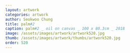 ```yaml
---
layout: artwork
categories: artwork
author: Seokwoo Chung
title: palm#2
caption: palm#2 _ oil on canvas _ 100 x 80.3cm _ 2018
image: /assets/images/artwork/artwork520.jpg
thumb: /assets/images/artwork/thumbs/artwork520.jpg
order: 520
---
```

